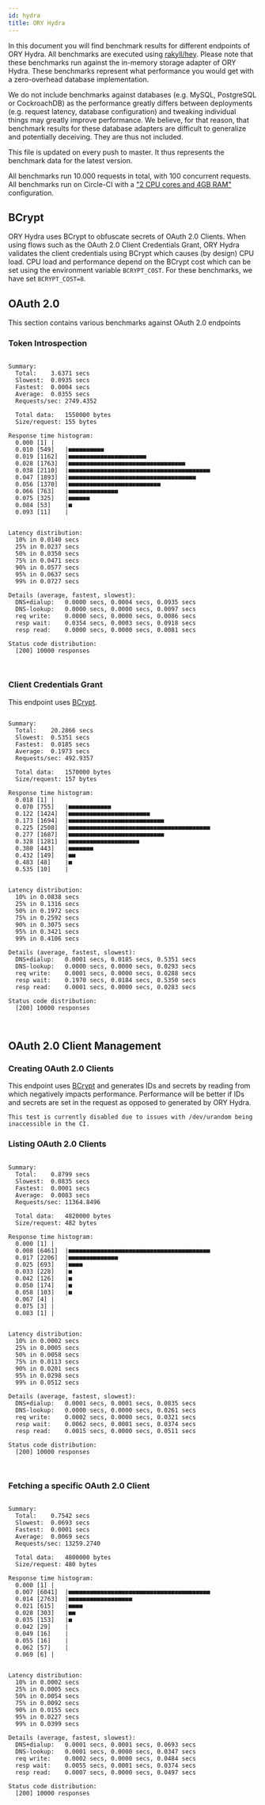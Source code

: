 ```yaml
---
id: hydra
title: ORY Hydra
---
```


In this document you will find benchmark results for different endpoints of ORY
Hydra. All benchmarks are executed using
[rakyll/hey](https://github.com/rakyll/hey). Please note that these benchmarks
run against the in-memory storage adapter of ORY Hydra. These benchmarks
represent what performance you would get with a zero-overhead database
implementation.

We do not include benchmarks against databases (e.g. MySQL, PostgreSQL or
CockroachDB) as the performance greatly differs between deployments (e.g.
request latency, database configuration) and tweaking individual things may
greatly improve performance. We believe, for that reason, that benchmark results
for these database adapters are difficult to generalize and potentially
deceiving. They are thus not included.

This file is updated on every push to master. It thus represents the benchmark
data for the latest version.

All benchmarks run 10.000 requests in total, with 100 concurrent requests. All
benchmarks run on Circle-CI with a
["2 CPU cores and 4GB RAM"](https://support.circleci.com/hc/en-us/articles/360000489307-Why-do-my-tests-take-longer-to-run-on-CircleCI-than-locally-)
configuration.

## BCrypt

ORY Hydra uses BCrypt to obfuscate secrets of OAuth 2.0 Clients. When using
flows such as the OAuth 2.0 Client Credentials Grant, ORY Hydra validates the
client credentials using BCrypt which causes (by design) CPU load. CPU load and
performance depend on the BCrypt cost which can be set using the environment
variable `BCRYPT_COST`. For these benchmarks, we have set `BCRYPT_COST=8`.

## OAuth 2.0

This section contains various benchmarks against OAuth 2.0 endpoints

### Token Introspection

```

Summary:
  Total:	3.6371 secs
  Slowest:	0.0935 secs
  Fastest:	0.0004 secs
  Average:	0.0355 secs
  Requests/sec:	2749.4352

  Total data:	1550000 bytes
  Size/request:	155 bytes

Response time histogram:
  0.000 [1]	|
  0.010 [549]	|■■■■■■■■■■
  0.019 [1162]	|■■■■■■■■■■■■■■■■■■■■■■
  0.028 [1763]	|■■■■■■■■■■■■■■■■■■■■■■■■■■■■■■■■■
  0.038 [2110]	|■■■■■■■■■■■■■■■■■■■■■■■■■■■■■■■■■■■■■■■■
  0.047 [1893]	|■■■■■■■■■■■■■■■■■■■■■■■■■■■■■■■■■■■■
  0.056 [1370]	|■■■■■■■■■■■■■■■■■■■■■■■■■■
  0.066 [763]	|■■■■■■■■■■■■■■
  0.075 [325]	|■■■■■■
  0.084 [53]	|■
  0.093 [11]	|


Latency distribution:
  10% in 0.0140 secs
  25% in 0.0237 secs
  50% in 0.0350 secs
  75% in 0.0471 secs
  90% in 0.0577 secs
  95% in 0.0637 secs
  99% in 0.0727 secs

Details (average, fastest, slowest):
  DNS+dialup:	0.0000 secs, 0.0004 secs, 0.0935 secs
  DNS-lookup:	0.0000 secs, 0.0000 secs, 0.0097 secs
  req write:	0.0000 secs, 0.0000 secs, 0.0086 secs
  resp wait:	0.0354 secs, 0.0003 secs, 0.0918 secs
  resp read:	0.0000 secs, 0.0000 secs, 0.0081 secs

Status code distribution:
  [200]	10000 responses



```

### Client Credentials Grant

This endpoint uses [BCrypt](#bcrypt).

```

Summary:
  Total:	20.2866 secs
  Slowest:	0.5351 secs
  Fastest:	0.0185 secs
  Average:	0.1973 secs
  Requests/sec:	492.9357

  Total data:	1570000 bytes
  Size/request:	157 bytes

Response time histogram:
  0.018 [1]	|
  0.070 [755]	|■■■■■■■■■■■■
  0.122 [1424]	|■■■■■■■■■■■■■■■■■■■■■■■
  0.173 [1694]	|■■■■■■■■■■■■■■■■■■■■■■■■■■■
  0.225 [2508]	|■■■■■■■■■■■■■■■■■■■■■■■■■■■■■■■■■■■■■■■■
  0.277 [1687]	|■■■■■■■■■■■■■■■■■■■■■■■■■■■
  0.328 [1281]	|■■■■■■■■■■■■■■■■■■■■
  0.380 [443]	|■■■■■■■
  0.432 [149]	|■■
  0.483 [48]	|■
  0.535 [10]	|


Latency distribution:
  10% in 0.0838 secs
  25% in 0.1316 secs
  50% in 0.1972 secs
  75% in 0.2592 secs
  90% in 0.3075 secs
  95% in 0.3421 secs
  99% in 0.4106 secs

Details (average, fastest, slowest):
  DNS+dialup:	0.0001 secs, 0.0185 secs, 0.5351 secs
  DNS-lookup:	0.0000 secs, 0.0000 secs, 0.0293 secs
  req write:	0.0001 secs, 0.0000 secs, 0.0288 secs
  resp wait:	0.1970 secs, 0.0184 secs, 0.5350 secs
  resp read:	0.0001 secs, 0.0000 secs, 0.0283 secs

Status code distribution:
  [200]	10000 responses



```

## OAuth 2.0 Client Management

### Creating OAuth 2.0 Clients

This endpoint uses [BCrypt](#bcrypt) and generates IDs and secrets by reading
from which negatively impacts performance. Performance will be better if IDs and
secrets are set in the request as opposed to generated by ORY Hydra.

```
This test is currently disabled due to issues with /dev/urandom being inaccessible in the CI.
```

### Listing OAuth 2.0 Clients

```

Summary:
  Total:	0.8799 secs
  Slowest:	0.0835 secs
  Fastest:	0.0001 secs
  Average:	0.0083 secs
  Requests/sec:	11364.8496

  Total data:	4820000 bytes
  Size/request:	482 bytes

Response time histogram:
  0.000 [1]	|
  0.008 [6461]	|■■■■■■■■■■■■■■■■■■■■■■■■■■■■■■■■■■■■■■■■
  0.017 [2206]	|■■■■■■■■■■■■■■
  0.025 [693]	|■■■■
  0.033 [228]	|■
  0.042 [126]	|■
  0.050 [174]	|■
  0.058 [103]	|■
  0.067 [4]	|
  0.075 [3]	|
  0.083 [1]	|


Latency distribution:
  10% in 0.0002 secs
  25% in 0.0005 secs
  50% in 0.0058 secs
  75% in 0.0113 secs
  90% in 0.0201 secs
  95% in 0.0298 secs
  99% in 0.0512 secs

Details (average, fastest, slowest):
  DNS+dialup:	0.0001 secs, 0.0001 secs, 0.0835 secs
  DNS-lookup:	0.0000 secs, 0.0000 secs, 0.0261 secs
  req write:	0.0002 secs, 0.0000 secs, 0.0321 secs
  resp wait:	0.0062 secs, 0.0001 secs, 0.0374 secs
  resp read:	0.0015 secs, 0.0000 secs, 0.0511 secs

Status code distribution:
  [200]	10000 responses



```

### Fetching a specific OAuth 2.0 Client

```

Summary:
  Total:	0.7542 secs
  Slowest:	0.0693 secs
  Fastest:	0.0001 secs
  Average:	0.0069 secs
  Requests/sec:	13259.2740

  Total data:	4800000 bytes
  Size/request:	480 bytes

Response time histogram:
  0.000 [1]	|
  0.007 [6041]	|■■■■■■■■■■■■■■■■■■■■■■■■■■■■■■■■■■■■■■■■
  0.014 [2763]	|■■■■■■■■■■■■■■■■■■
  0.021 [615]	|■■■■
  0.028 [303]	|■■
  0.035 [153]	|■
  0.042 [29]	|
  0.049 [16]	|
  0.055 [16]	|
  0.062 [57]	|
  0.069 [6]	|


Latency distribution:
  10% in 0.0002 secs
  25% in 0.0005 secs
  50% in 0.0054 secs
  75% in 0.0092 secs
  90% in 0.0155 secs
  95% in 0.0227 secs
  99% in 0.0399 secs

Details (average, fastest, slowest):
  DNS+dialup:	0.0001 secs, 0.0001 secs, 0.0693 secs
  DNS-lookup:	0.0001 secs, 0.0000 secs, 0.0347 secs
  req write:	0.0002 secs, 0.0000 secs, 0.0484 secs
  resp wait:	0.0055 secs, 0.0001 secs, 0.0374 secs
  resp read:	0.0007 secs, 0.0000 secs, 0.0497 secs

Status code distribution:
  [200]	10000 responses



```
